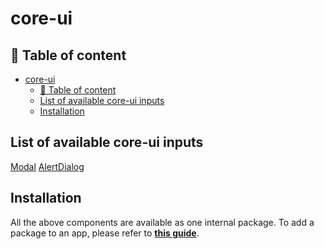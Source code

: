 <!-- core-ui -->

# core-ui

<!-- Table of content -->

## :notebook_with_decorative_cover: Table of content

- [core-ui](#core-ui)
  - [:notebook_with_decorative_cover: Table of content](#notebook_with_decorative_cover-table-of-content)
  - [List of available core-ui inputs](#list-of-available-core-ui-inputs)
  - [Installation](#installation)

<!-- List of available core-ui inputs -->

## List of available core-ui inputs

[Modal](Modal/README.md)
[AlertDialog](AlertDialog/README.md)

<!-- Installation -->

## Installation

All the above components are available as one internal package.
To add a package to an app, please refer to <a href='../../../readme-assets/add-package.md'>**this guide**</a>.
